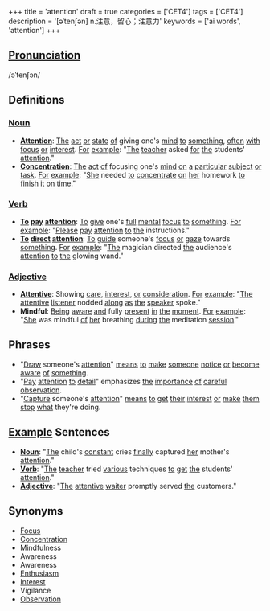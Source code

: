 +++
title = 'attention'
draft = true
categories = ['CET4']
tags = ['CET4']
description = '[əˈten∫ən] n.注意，留心；注意力'
keywords = ['ai words', 'attention']
+++

## [Pronunciation](/en/post/pronunciation/)
/əˈtenʃən/

## Definitions
### [Noun](/en/post/noun/)
- **[Attention](/en/post/attention/)**: [The](/en/post/the/) [act](/en/post/act/) [or](/en/post/or/) [state](/en/post/state/) [of](/en/post/of/) giving one's [mind](/en/post/mind/) [to](/en/post/to/) [something](/en/post/something/), [often](/en/post/often/) [with](/en/post/with/) [focus](/en/post/focus/) [or](/en/post/or/) [interest](/en/post/interest/). [For](/en/post/for/) [example](/en/post/example/): "[The](/en/post/the/) [teacher](/en/post/teacher/) asked [for](/en/post/for/) [the](/en/post/the/) students' [attention](/en/post/attention/)."
- **[Concentration](/en/post/concentration/)**: [The](/en/post/the/) [act](/en/post/act/) [of](/en/post/of/) focusing one's [mind](/en/post/mind/) [on](/en/post/on/) [a](/en/post/a/) [particular](/en/post/particular/) [subject](/en/post/subject/) [or](/en/post/or/) [task](/en/post/task/). [For](/en/post/for/) [example](/en/post/example/): "[She](/en/post/she/) needed [to](/en/post/to/) [concentrate](/en/post/concentrate/) [on](/en/post/on/) [her](/en/post/her/) homework [to](/en/post/to/) [finish](/en/post/finish/) [it](/en/post/it/) [on](/en/post/on/) [time](/en/post/time/)."

### [Verb](/en/post/verb/)
- **[To](/en/post/to/) [pay](/en/post/pay/) [attention](/en/post/attention/)**: [To](/en/post/to/) [give](/en/post/give/) one's [full](/en/post/full/) [mental](/en/post/mental/) [focus](/en/post/focus/) [to](/en/post/to/) [something](/en/post/something/). [For](/en/post/for/) [example](/en/post/example/): "[Please](/en/post/please/) [pay](/en/post/pay/) [attention](/en/post/attention/) [to](/en/post/to/) [the](/en/post/the/) instructions."
- **[To](/en/post/to/) [direct](/en/post/direct/) [attention](/en/post/attention/)**: [To](/en/post/to/) [guide](/en/post/guide/) someone's [focus](/en/post/focus/) [or](/en/post/or/) [gaze](/en/post/gaze/) towards [something](/en/post/something/). [For](/en/post/for/) [example](/en/post/example/): "[The](/en/post/the/) magician directed [the](/en/post/the/) audience's [attention](/en/post/attention/) [to](/en/post/to/) [the](/en/post/the/) glowing wand."

### [Adjective](/en/post/adjective/)
- **[Attentive](/en/post/attentive/)**: Showing [care](/en/post/care/), [interest](/en/post/interest/), [or](/en/post/or/) [consideration](/en/post/consideration/). [For](/en/post/for/) [example](/en/post/example/): "[The](/en/post/the/) [attentive](/en/post/attentive/) [listener](/en/post/listener/) nodded [along](/en/post/along/) [as](/en/post/as/) [the](/en/post/the/) [speaker](/en/post/speaker/) spoke."
- **Mindful**: [Being](/en/post/being/) [aware](/en/post/aware/) [and](/en/post/and/) fully [present](/en/post/present/) [in](/en/post/in/) [the](/en/post/the/) [moment](/en/post/moment/). [For](/en/post/for/) [example](/en/post/example/): "[She](/en/post/she/) was mindful [of](/en/post/of/) [her](/en/post/her/) breathing [during](/en/post/during/) [the](/en/post/the/) meditation [session](/en/post/session/)."

## Phrases
- "[Draw](/en/post/draw/) someone's [attention](/en/post/attention/)" [means](/en/post/means/) [to](/en/post/to/) [make](/en/post/make/) [someone](/en/post/someone/) [notice](/en/post/notice/) [or](/en/post/or/) [become](/en/post/become/) [aware](/en/post/aware/) [of](/en/post/of/) [something](/en/post/something/).
- "[Pay](/en/post/pay/) [attention](/en/post/attention/) [to](/en/post/to/) [detail](/en/post/detail/)" emphasizes [the](/en/post/the/) [importance](/en/post/importance/) [of](/en/post/of/) [careful](/en/post/careful/) [observation](/en/post/observation/).
- "[Capture](/en/post/capture/) someone's [attention](/en/post/attention/)" [means](/en/post/means/) [to](/en/post/to/) [get](/en/post/get/) [their](/en/post/their/) [interest](/en/post/interest/) [or](/en/post/or/) [make](/en/post/make/) [them](/en/post/them/) [stop](/en/post/stop/) [what](/en/post/what/) they're doing.

## [Example](/en/post/example/) Sentences
- **[Noun](/en/post/noun/)**: "[The](/en/post/the/) child's [constant](/en/post/constant/) cries [finally](/en/post/finally/) captured [her](/en/post/her/) mother's [attention](/en/post/attention/)."
- **[Verb](/en/post/verb/)**: "[The](/en/post/the/) [teacher](/en/post/teacher/) tried [various](/en/post/various/) techniques [to](/en/post/to/) [get](/en/post/get/) [the](/en/post/the/) students' [attention](/en/post/attention/)."
- **[Adjective](/en/post/adjective/)**: "[The](/en/post/the/) [attentive](/en/post/attentive/) [waiter](/en/post/waiter/) promptly served [the](/en/post/the/) customers."

## Synonyms
- [Focus](/en/post/focus/)
- [Concentration](/en/post/concentration/)
- Mindfulness
- Awareness
- Awareness
- [Enthusiasm](/en/post/enthusiasm/)
- [Interest](/en/post/interest/)
- Vigilance
- [Observation](/en/post/observation/)
